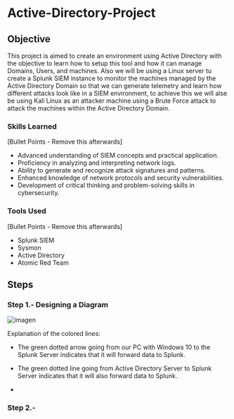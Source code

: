 # Active-Directory-Project

## Objective

This project is aimed to create an environment using Active Directory with the objective to learn how to setup this tool and how it can manage
Domains, Users, and machines. Also we will be using a Linux server tu create a Splunk SIEM instance to monitor the machines managed by the
Active Directory Domain so that we can generate telemetry and learn how different attacks look like in a SIEM environment, to achieve this we will alse be using
Kali Linux as an attacker machine using a Brute Force attack to attack the machines within the Active Directory Domain.



### Skills Learned
[Bullet Points - Remove this afterwards]

- Advanced understanding of SIEM concepts and practical application.
- Proficiency in analyzing and interpreting network logs.
- Ability to generate and recognize attack signatures and patterns.
- Enhanced knowledge of network protocols and security vulnerabilities.
- Development of critical thinking and problem-solving skills in cybersecurity.

### Tools Used
[Bullet Points - Remove this afterwards]

- Splunk SIEM
- Sysmon
- Active Directory
- Atomic Red Team

## Steps

### Step 1.- Designing a Diagram

![imagen](https://github.com/user-attachments/assets/88f1be88-8f66-4d1e-aec1-7f2d196df9ca)


Explanation of the colored lines:

- The green dotted arrow going from our PC with Windows 10 to the Splunk Server indicates that it will forward data to Splunk.

- The green dotted line going from Active Directory Server to Splunk Server indicates that it will also forward data to Splunk.
- 

### Step 2.- 





















































